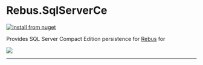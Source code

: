 # Rebus.SqlServerCe

[![install from nuget](https://img.shields.io/nuget/v/Rebus.SqlServerCe.svg?style=flat-square)](https://www.nuget.org/packages/Rebus.SqlServerCe)

Provides SQL Server Compact Edition persistence for [Rebus](https://github.com/rebus-org/Rebus) for

![](https://raw.githubusercontent.com/rebus-org/Rebus/master/artwork/little_rebusbus2_copy-200x200.png)

---


